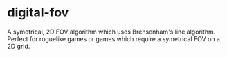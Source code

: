 # digital-fov
A symetrical, 2D FOV algorithm which uses Brensenham's line algorithm. Perfect for roguelike games or games which require a symetrical FOV on a 2D grid.
